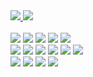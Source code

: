 <a href="https://www.linkedin.com/in/natanfernandes">
    <img src='https://img.shields.io/badge/LinkedIn-0077B5?style=for-the-badge&logo=linkedin&logoColor=white'/>
</a>
<a href='mailto:natanfernandes@protonmail.com'>
  <img src='https://img.shields.io/badge/ProtonMail-8B89CC?style=for-the-badge&logo=protonmail&logoColor=white'/>
</a>
<br/>
<br/>
<span>
    <img src='https://img.shields.io/badge/C%23-239120?style=for-the-badge&logo=c-sharp&logoColor=white'/>
</span>
<span>
    <img src='https://img.shields.io/badge/.NET-512BD4?style=for-the-badge&logo=dotnet&logoColor=white'/>
</span>
<span>
    <img src='https://img.shields.io/badge/jQuery-0769AD?style=for-the-badge&logo=jquery&logoColor=white'/>
</span>
<span>
    <img src='https://img.shields.io/badge/Bootstrap-563D7C?style=for-the-badge&logo=bootstrap&logoColor=white'/>
</span>
<span>
    <img src='https://img.shields.io/badge/Microsoft%20SQL%20Server-CC2927?style=for-the-badge&logo=microsoft%20sql%20server&logoColor=white'/>
</span>
<br/>
<span>
    <img src='https://img.shields.io/badge/TypeScript-007ACC?style=for-the-badge&logo=typescript&logoColor=white'/>
</span>
<span>
    <img src='https://img.shields.io/badge/React-20232A?style=for-the-badge&logo=react&logoColor=61DAFB'/>
</span>
<span>
    <img src='https://img.shields.io/badge/Vite-B73BFE?style=for-the-badge&logo=vite&logoColor=FFD62E'/>
</span>
<span>
    <img src='https://img.shields.io/badge/next.js-000000?style=for-the-badge&logo=nextdotjs&logoColor=white'/>
</span>
<span>
    <img src='https://img.shields.io/badge/Expo-1B1F23?style=for-the-badge&logo=expo&logoColor=white'/>
</span>
<span>
    <img src='https://img.shields.io/badge/Tailwind_CSS-38B2AC?style=for-the-badge&logo=tailwind-css&logoColor=white'/>
</span>
<br/>
<span>
    <img src='https://img.shields.io/badge/Visual_Studio-5C2D91?style=for-the-badge&logo=visual%20studio&logoColor=white'/>
</span>
<span>
    <img src='https://img.shields.io/badge/VSCode-0078D4?style=for-the-badge&logo=visual%20studio%20code&logoColor=white'/>
</span>
<span>
    <img src='https://img.shields.io/badge/NeoVim-%2357A143.svg?&style=for-the-badge&logo=neovim&logoColor=white'/>
</span>
<span>
    <img src='https://img.shields.io/badge/Windows-0078D6?style=for-the-badge&logo=windows&logoColor=white'/>
</span>
